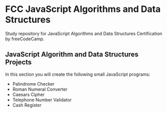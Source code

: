 # FCC JavaScript Algorithms and Data Structures
Study repository for JavaScript Algorithms and Data Structures Certification by freeCodeCamp.

##  JavaScript Algorithm and Data Structures Projects
In this section you will create the following small JavaScript programs:

* Palindrome Checker
* Roman Numeral Converter
* Caesars Cipher
* Telephone Number Validator
* Cash Register